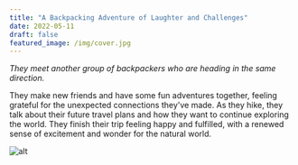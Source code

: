 ```yaml
---
title: "A Backpacking Adventure of Laughter and Challenges"
date: 2022-05-11
draft: false
featured_image: /img/cover.jpg
---
```


*They meet another group of backpackers who are heading in the same direction.*

They make new friends and have some fun adventures together, feeling grateful for the unexpected connections they've made. As they hike, they talk about their future travel plans and how they want to continue exploring the world. They finish their trip feeling happy and fulfilled, with a renewed sense of excitement and wonder for the natural world.

![alt](/ai-travel-stories/img/3a1.png)

